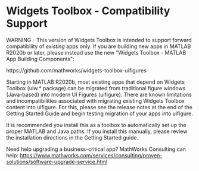 # Widgets Toolbox - Compatibility Support

WARNING - This version of Widgets Toolbox is intended to support forward compatibility of *existing* apps only.   If you are building new apps in MATLAB R2020b or later, please instead use the new "Widgets Toolbox - MATLAB App Building Components":

<New File Exchange URL>
https://github.com/mathworks/widgets-toolbox-uifigures

Starting in MATLAB R2020b, most existing apps that depend on Widgets Toolbox (uiw.* package) can be migrated from traditional figure windows (Java-based) into modern UI Figures (uifigure). There are known limitations and incompatibilities associated with migrating existing Widgets Toolbox content into uifigure. For this, please see the release notes at the end of the Getting Started Guide and begin testing migration of your apps into uifigure. 

It is recommended you install this as a toolbox to automatically set up the proper MATLAB and Java paths. If you install this manually, please review the installation directions in the Getting Started guide.

Need help upgrading a business-critical app? MathWorks Consulting can help: https://www.mathworks.com/services/consulting/proven-solutions/software-upgrade-service.html